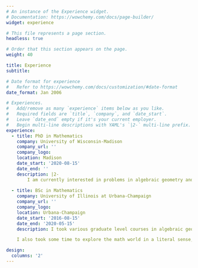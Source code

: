 ```yaml
---
# An instance of the Experience widget.
# Documentation: https://wowchemy.com/docs/page-builder/
widget: experience

# This file represents a page section.
headless: true

# Order that this section appears on the page.
weight: 40

title: Experience
subtitle:

# Date format for experience
#   Refer to https://wowchemy.com/docs/customization/#date-format
date_format: Jan 2006

# Experiences.
#   Add/remove as many `experience` items below as you like.
#   Required fields are `title`, `company`, and `date_start`.
#   Leave `date_end` empty if it's your current employer.
#   Begin multi-line descriptions with YAML's `|2-` multi-line prefix.
experience:
  - title: PhD in Mathematics
    company: University of Wisconsin-Madison
    company_url: ''
    company_logo: 
    location: Madison
    date_start: '2020-08-15'
    date_end: ''
    description: |2-
        I am currently interested in problems in algebraic geometry and machine learning. I am curious about how machine learning can be used in algebraic geometry and number theory to inform conjectures and guide research; I am also interested in thinking about how tools from algebraic geometry can be used to solve problems in machine learning and data completion. I am also doing a graduate minor in Computer Science. 
        
  - title: BSc in Mathematics
    company: University of Illinois at Urbana-Champaign
    company_url: ''
    company_logo: 
    location: Urbana-Champaign
    date_start: '2016-08-15'
    date_end: '2020-05-15'
    description: I took various graduate level courses in algebraic geometry, commutative algebra, and algebraic topology at UIUC. I had the opportunity to work on research projects with Susan Tolman, studying Cremona transformations on Symplectic Manifolds, Dominic Culver, in studying Weierstrass equations for elliptic curves, and Zoi Rapti, in studying mathematical models of coevolutionary biology. 

    I also took some time to explore the math world in a literal sense, and participated in the Math in Moscow study abroad program in my third year - a challenging and engaging experience that shaped my early interest in algebraic geometry. 

design:
  columns: '2'
---
```

